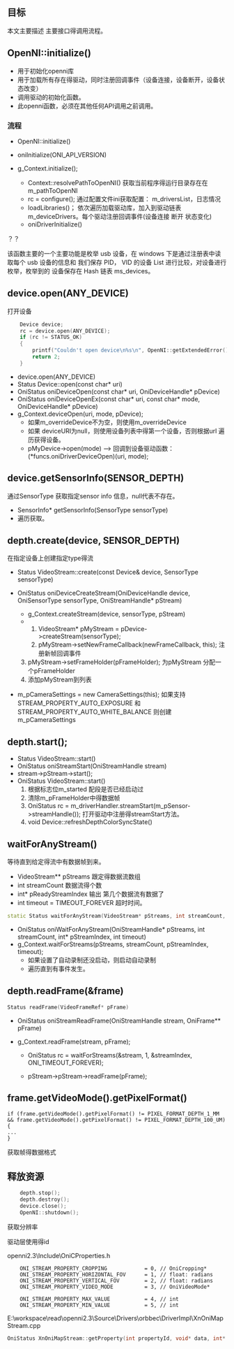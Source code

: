 

## 目标

本文主要描述 主要接口得调用流程。



## OpenNI::initialize()

- 用于初始化openni库
- 用于加载所有存在得驱动，同时注册回调事件（设备连接，设备断开，设备状态改变）
- 调用驱动的初始化函数。
- 此openni函数，必须在其他任何API调用之前调用。



### 流程

- OpenNI::initialize()

- oniInitialize(ONI_API_VERSION)

- g_Context.initialize();
  - Context::resolvePathToOpenNI()   获取当前程序得运行目录存在在m_pathToOpenNI
  - rc = configure();    通过配置文件ini获取配置： m_driversList，日志情况
  - loadLibraries()；   依次遍历加载驱动库，加入到驱动链表 m_deviceDrivers。每个驱动注册回调事件(设备连接 断开  状态变化)
  - oniDriverInitialize()



？？

该函数主要的一个主要功能是枚举 usb 设备，在 windows 下是通过注册表中读取每个
usb 设备的信息和 我们保存 PID， VID 的设备 List 进行比较，对设备进行枚举，枚举到的
设备保存在 Hash 链表 ms_devices。 



## device.open(ANY_DEVICE)

打开设备

```c++
	Device device;
	rc = device.open(ANY_DEVICE);
	if (rc != STATUS_OK)
	{
		printf("Couldn't open device\n%s\n", OpenNI::getExtendedError());
		return 2;
	}
```



- device.open(ANY_DEVICE)
- Status Device::open(const char* uri)
- OniStatus oniDeviceOpen(const char* uri, OniDeviceHandle* pDevice)
- OniStatus oniDeviceOpenEx(const char* uri, const char* mode, OniDeviceHandle* pDevice)
- g_Context.deviceOpen(uri, mode, pDevice);
  - 如果m_overrideDevice不为空，则使用m_overrideDevice
  - 如果  deviceURI为null，则使用设备列表中得第一个设备，否则根据url 遍历获得设备。
  - pMyDevice->open(mode)  -->  回调到设备驱动函数： (*funcs.oniDriverDeviceOpen)(uri, mode);



## device.getSensorInfo(SENSOR_DEPTH)

通过SensorType   获取指定sensor info 信息，null代表不存在。



- SensorInfo* getSensorInfo(SensorType sensorType)
- 遍历获取。



## depth.create(device, SENSOR_DEPTH)

在指定设备上创建指定type得流



- Status VideoStream::create(const Device& device, SensorType sensorType)
- OniStatus oniDeviceCreateStream(OniDeviceHandle device, OniSensorType sensorType, OniStreamHandle* pStream)
  - g_Context.createStream(device, sensorType, pStream)
  - 1. VideoStream* pMyStream = pDevice->createStream(sensorType); 
    2. pMyStream->setNewFrameCallback(newFrameCallback, this); 注册新帧回调事件
  3. pMyStream->setFrameHolder(pFrameHolder);   为pMyStream  分配一个pFrameHolder
    4. 添加pMyStream到列表
  
- m_pCameraSettings = new CameraSettings(this);  如果支持STREAM_PROPERTY_AUTO_EXPOSURE 和STREAM_PROPERTY_AUTO_WHITE_BALANCE 则创建 m_pCameraSettings 



## depth.start();



- Status VideoStream::start()
- OniStatus oniStreamStart(OniStreamHandle stream)
- stream->pStream->start();
- OniStatus VideoStream::start()
  1. 根据标志位m_started 配段是否已经启动过
  2. 清除m_pFrameHolder中得数据帧
  3. OniStatus rc = m_driverHandler.streamStart(m_pSensor->streamHandle());  打开驱动中注册得streamStart方法。
  4. void Device::refreshDepthColorSyncState()





## waitForAnyStream()

等待直到给定得流中有数据帧到来。

- VideoStream** pStreams  跟定得数据流数组
- int streamCount 数据流得个数
-  int* pReadyStreamIndex   输出 第几个数据流有数据了
- int timeout = TIMEOUT_FOREVER  超时时间。



```c++
static Status waitForAnyStream(VideoStream* pStreams, int streamCount, int pReadyStreamIndex, int timeout = TIMEOUT_FOREVER)
```



- OniStatus oniWaitForAnyStream(OniStreamHandle* pStreams, int streamCount, int* pStreamIndex, int timeout)
- g_Context.waitForStreams(pStreams, streamCount, pStreamIndex, timeout);
  - 如果设置了自动录制还没启动，则启动自动录制
  - 遍历直到有事件发生。



## depth.readFrame(&frame)

```c++
Status readFrame(VideoFrameRef* pFrame)
```



- OniStatus oniStreamReadFrame(OniStreamHandle stream, OniFrame** pFrame)

- g_Context.readFrame(stream, pFrame);

  - OniStatus rc = waitForStreams(&stream, 1, &streamIndex, ONI_TIMEOUT_FOREVER);

  - pStream->pStream->readFrame(pFrame);

    

## frame.getVideoMode().getPixelFormat()

```
if (frame.getVideoMode().getPixelFormat() != PIXEL_FORMAT_DEPTH_1_MM && frame.getVideoMode().getPixelFormat() != PIXEL_FORMAT_DEPTH_100_UM){
...
}
```

获取帧得数据格式





## 释放资源

```c++
	depth.stop();
	depth.destroy();
	device.close();
	OpenNI::shutdown();
```





获取分辨率



驱动层使用得id

openni2.3\Include\OniCProperties.h

```
	ONI_STREAM_PROPERTY_CROPPING			= 0, // OniCropping*
	ONI_STREAM_PROPERTY_HORIZONTAL_FOV		= 1, // float: radians
	ONI_STREAM_PROPERTY_VERTICAL_FOV		= 2, // float: radians
	ONI_STREAM_PROPERTY_VIDEO_MODE			= 3, // OniVideoMode*

	ONI_STREAM_PROPERTY_MAX_VALUE			= 4, // int
	ONI_STREAM_PROPERTY_MIN_VALUE			= 5, // int
```



E:\workspace\read\openni2.3\Source\Drivers\orbbec\DriverImpl\XnOniMapStream.cpp

```c++
OniStatus XnOniMapStream::getProperty(int propertyId, void* data, int* pDataSize)
```

